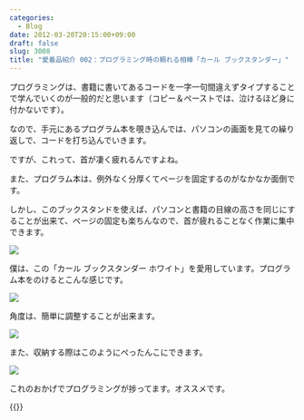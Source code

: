 ```yaml
---
categories:
  - Blog
date: 2012-03-20T20:15:00+09:00
draft: false
slug: 3008
title: "愛着品紹介 002：プログラミング時の頼れる相棒「カール ブックスタンダー」"
---
```


プログラミングは、書籍に書いてあるコードを一字一句間違えずタイプすることで学んでいくのが一般的だと思います（コピー＆ペーストでは、泣けるほど身に付かないです）。

なので、手元にあるプログラム本を覗き込んでは、パソコンの画面を見ての繰り返しで、コードを打ち込んでいきます。

ですが、これって、首が凄く疲れるんですよね。

また、プログラム本は、例外なく分厚くてページを固定するのがなかなか面倒です。

しかし、このブックスタンドを使えば、パソコンと書籍の目線の高さを同じにすることが出来て、ページの固定も楽ちんなので、首が疲れることなく作業に集中できます。

![](/images/2012/03/3008_1.jpg)

僕は、この「カール ブックスタンダー ホワイト」を愛用しています。プログラム本をのけるとこんな感じです。

![](/images/2012/03/3008_2.jpg)

角度は、簡単に調整することが出来ます。

![](/images/2012/03/3008_3.jpg)

また、収納する際はこのようにぺったんこにできます。

![](/images/2012/03/3008_4.jpg)

これのおかげでプログラミングが捗ってます。オススメです。

{{<amazon id="B001A1V9R6" title="カール ブックスタンダー NO.820 ブラック NO.820-K ブラック" src="https://ecx.images-amazon.com/images/I/51gi9TOCKoL._SL160_.jpg">}}

